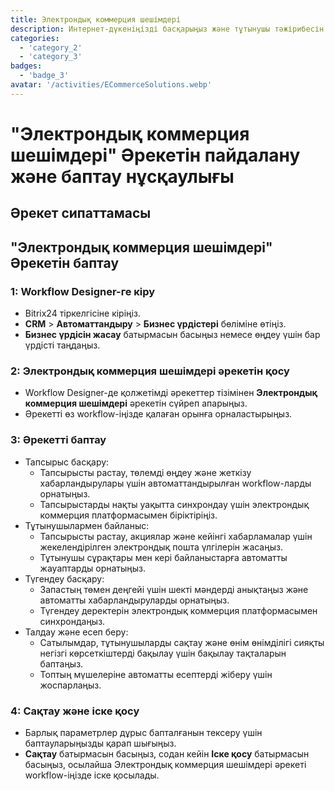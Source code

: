 ```yaml
---
title: Электрондық коммерция шешімдері
description: Интернет-дүкеніңізді басқарыңыз және тұтынушы тәжірибесін оңтайландырыңыз.
categories: 
  - 'category_2'
  - 'category_3'
badges: 
  - 'badge_3'
avatar: '/activities/ECommerceSolutions.webp'
---
```

# "Электрондық коммерция шешімдері" Әрекетін пайдалану және баптау нұсқаулығы

## Әрекет сипаттамасы

## **"Электрондық коммерция шешімдері" Әрекетін баптау**

### 1: Workflow Designer-ге кіру
- Bitrix24 тіркелгісіне кіріңіз.
- **CRM** > **Автоматтандыру** > **Бизнес үрдістері** бөліміне өтіңіз.
- **Бизнес үрдісін жасау** батырмасын басыңыз немесе өңдеу үшін бар үрдісті таңдаңыз.

### 2: Электрондық коммерция шешімдері әрекетін қосу
- Workflow Designer-де қолжетімді әрекеттер тізімінен **Электрондық коммерция шешімдері** әрекетін сүйреп апарыңыз.
- Әрекетті өз workflow-іңізде қалаған орынға орналастырыңыз.

### 3: Әрекетті баптау
- Тапсырыс басқару:
  - Тапсырысты растау, төлемді өңдеу және жеткізу хабарландырулары үшін автоматтандырылған workflow-ларды орнатыңыз.
  - Тапсырыстарды нақты уақытта синхрондау үшін электрондық коммерция платформасымен біріктіріңіз.
- Тұтынушылармен байланыс:
  - Тапсырысты растау, акциялар және кейінгі хабарламалар үшін жекелендірілген электрондық пошта үлгілерін жасаңыз.
  - Тұтынушы сұрақтары мен кері байланыстарға автоматты жауаптарды орнатыңыз.
- Түгендеу басқару:
  - Запастың төмен деңгейі үшін шекті мәндерді анықтаңыз және автоматты хабарландыруларды орнатыңыз.
  - Түгендеу деректерін электрондық коммерция платформасымен синхрондаңыз.
- Талдау және есеп беру:
  - Сатылымдар, тұтынушыларды сақтау және өнім өнімділігі сияқты негізгі көрсеткіштерді бақылау үшін бақылау тақталарын баптаңыз.
  - Топтың мүшелеріне автоматты есептерді жіберу үшін жоспарлаңыз.

### 4: Сақтау және іске қосу
- Барлық параметрлер дұрыс бапталғанын тексеру үшін баптауларыңызды қарап шығыңыз.
- **Сақтау** батырмасын басыңыз, содан кейін **Іске қосу** батырмасын басыңыз, осылайша Электрондық коммерция шешімдері әрекеті workflow-іңізде іске қосылады.